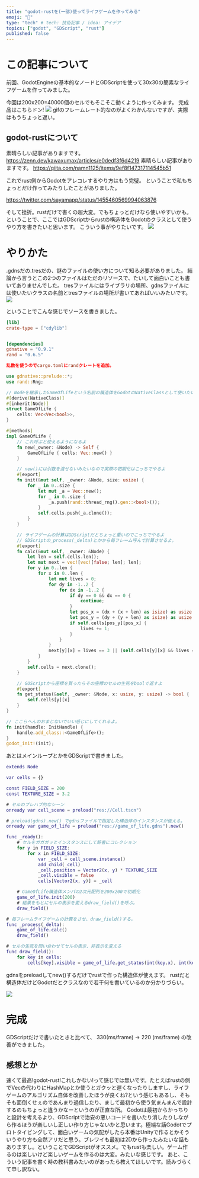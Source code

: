 ```yaml
---
title: "godot-rustを(一部)使ってライフゲームを作ってみる"
emoji: "🦀"
type: "tech" # tech: 技術記事 / idea: アイデア
topics: ["godot", "GDScript", "rust"]
published: false
---
```


# この記事について
前回、GodotEngineの基本的なノードとGDScriptを使って30x30の簡素なライフゲームを作ってみました。

今回は200x200=40000個のセルでもそこそこ動くように作ってみます。
完成品はこちらドン!
![](/images/article2/20220104gol.gif)
gifのフレームレート的なのがよくわかんないですが、実際はもうちょっと遅い。

## godot-rustについて
素晴らしい記事がありますです。
https://zenn.dev/kawaxumax/articles/e0dedf3f6d4219
素晴らしい記事がありますです。
https://qiita.com/namn1125/items/9ef8f147317114545b51

これでrust側からGodotをアレコレするやり方はもう完璧。
ということで私もちょっとだけ作ってみたりしたことがありました。

https://twitter.com/sayamapp/status/1455460569994063876

そして挫折。rustだけで書くの超大変。でもちょっとだけなら使いやすいかも。
ということで、ここではGDScriptからrustの構造体をGodotのクラスとして使うやり方を書きたいと思います。
こういう事がやりたいです。
![](/images/article2/1.png)

# やりかた
.gdnsだの.tresだの、謎のファイルの使い方について知る必要がありました。
結論から言うとこの2つのファイルはただのリソースで、たいして面白いことも書いてありませんでした。
tresファイルにはライブラリの場所、gdnsファイルには使いたいクラスの名前とtresファイルの場所が書いてあればいいみたいです。
![](/images/article2/2.png)

ということでこんな感じでソースを書きました。

```toml:cargo.toml
[lib]
crate-type = ["cdylib"]


[dependencies]
gdnative = "0.9.1"
rand = "0.6.5"

乱数を使うのでcargo.tomlにrandクレートを追加。
```

```rust:lib.rs
use gdnative::prelude::*;
use rand::Rng;

// Nodeを継承したGameOfLifeという名前の構造体をGodotのNativeClassとして使いたい!
#[derive(NativeClass)]
#[inherit(Node)]
struct GameOfLife {
    cells: Vec<Vec<bool>>,
}

#[methods]
impl GameOfLife {
    // これ呼ぶと使えるようになるよ
    fn new(_owner: &Node) -> Self { 
        GameOfLife { cells: Vec::new() }
    }

    // new()には引数を渡せないみたいなので実際の初期化はこっちでやるよ
    #[export]
    fn init(&mut self, _owner: &Node, size: usize) {
        for _ in 0..size {
            let mut _a = Vec::new();
            for _ in 0..size {
                _a.push(rand::thread_rng().gen::<bool>());
            }
            self.cells.push(_a.clone());
        }
    }

    // ライフゲームの計算はGDScriptだとちょっと重いのでこっちでやるよ
    // GDScriptの_process(_delta)とかから毎フレーム呼んで計算させるよ。
    #[export]
    fn calc(&mut self, _owner: &Node) {
        let len = self.cells.len();
        let mut next = vec![vec![false; len]; len];
        for y in 0..len {
            for x in 0..len {
                let mut lives = 0;
                for dy in -1..2 {
                    for dx in -1..2 {
                        if dy == 0 && dx == 0 {
                            continue;
                        }
                        let pos_x = (dx + (x + len) as isize) as usize % len;
                        let pos_y = (dy + (y + len) as isize) as usize % len;
                        if self.cells[pos_y][pos_x] {
                            lives += 1;
                        }
                    }
                }
                next[y][x] = lives == 3 || (self.cells[y][x] && lives == 2);
            }
        }
        self.cells = next.clone();
    }

    // GOScriptから座標を貰ったらその座標のセルの生死をboolで返すよ
    #[export]
    fn get_status(&self, _owner: &Node, x: usize, y: usize) -> bool {
        self.cells[y][x]
    }
}

// ここらへんのおまじないでいい感じにしてくれるよ。
fn init(handle: InitHandle) {
    handle.add_class::<GameOfLife>();
}
godot_init!(init);
```

あとはメインループとかをGDScriptで書きました。

```gdscript:Main.gd
extends Node

var cells = {}

const FIELD_SIZE = 200
const TEXTURE_SIZE = 3.2

# セルのプレハブ的なシーン
onready var cell_scene = preload("res://Cell.tscn")

# preload(gdns).new() でgdnsファイルで指定した構造体のインスタンスが使える。
onready var game_of_life = preload("res://game_of_life.gdns").new()

func _ready():
    # セルをガガガッとインスタンスにして辞書にコレクション
	for y in FIELD_SIZE:
		for x in FIELD_SIZE:
			var _cell = cell_scene.instance()
			add_child(_cell)
			_cell.position = Vector2(x, y) * TEXTURE_SIZE
			_cell.visible = false
			cells[Vector2(x, y)] = _cell

    # GameOfLife構造体メンバの2次元配列を200x200で初期化
	game_of_life.init(200)
    # 結果をもとにセルの表示を変えるdraw_field()を呼ぶ。
	draw_field()

# 毎フレームライフゲームの計算をさせ、draw_field()する。
func _process(_delta):
	game_of_life.calc()
	draw_field()

# セルの生死を問い合わせてセルの表示、非表示を変える
func draw_field():
	for key in cells:
		cells[key].visible = game_of_life.get_status(int(key.x), int(key.y))
```

gdnsをpreloadしてnew()するだけでrustで作った構造体が使えます。
rustだと構造体だけどGodotだとクラスなので若干何を書いているのか分かりづらい。

![](/images/article2/4.png)

# 完成 
GDScriptだけで書いたときと比べて、
330(ms/frame) -> 220 (ms/frame) の改善ができました。

## 感想とか
速くて最高!godot-rust!これしかない!って感じでは無いです。たとえばrustの側でVecの代わりにHashMapとか使うとガクッと遅くなったりしますし、ライフゲームのアルゴリズム自体を改善したほうが良くね?という感じもあるし、そもそも面倒くせぇのであんまり過信したり、まして最初から使う気まんまんで設計するのもちょっと違うかなーというのが正直な所。
Godotは最初からかっちりと設計を考えるより、GDScriptで治安の悪いコードを書いたり消したりしながら作るほうが楽しいし正しい作り方じゃないかと思います。極端な話Godotでプロトタイピングして、面白いゲームの気配がしたら本番はUnityで作るとかそういうやり方も全然アリだと思う。ブレワイも最初は2Dから作ったみたいな話もありますし。ということでGDScriptがオススメ。でもrustも楽しい。ゲーム作るのは楽しいけど楽しいゲームを作るのは大変。みたいな感じです。
あと、こういう記事を書く時の教科書みたいのがあったら教えてほしいです。読みづらくて申し訳ない。